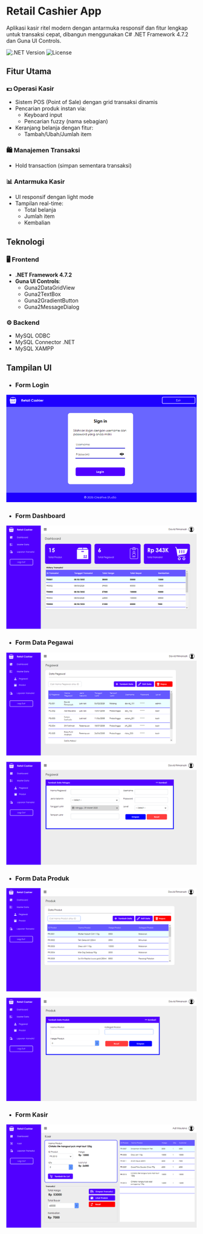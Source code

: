# Retail Cashier App

Aplikasi kasir ritel modern dengan antarmuka responsif dan fitur lengkap untuk transaksi cepat, dibangun menggunakan C# .NET Framework 4.7.2 dan Guna UI Controls.

![.NET Version](https://img.shields.io/badge/.NET-6.0-purple)
![License](https://img.shields.io/badge/license-MIT-blue)

## Fitur Utama

### 💵 Operasi Kasir
- Sistem POS (Point of Sale) dengan grid transaksi dinamis
- Pencarian produk instan via:
  - Keyboard input
  - Pencarian fuzzy (nama sebagian)
- Keranjang belanja dengan fitur:
  - Tambah/Ubah/Jumlah item

### 🛍 Manajemen Transaksi
- Hold transaction (simpan sementara transaksi)

### 📊 Antarmuka Kasir
- UI responsif dengan light mode
- Tampilan real-time:
  - Total belanja
  - Jumlah item
  - Kembalian

## Teknologi

### 🖥 Frontend
- **.NET Framework 4.7.2**
- **Guna UI Controls**:
  - Guna2DataGridView
  - Guna2TextBox
  - Guna2GradientButton
  - Guna2MessageDialog

### ⚙ Backend
- MySQL ODBC
- MySQL Connector .NET
- MySQL XAMPP

## Tampilan UI

- ### Form Login
![login](https://github.com/AgaDawud/Retail-Management-App/blob/main/login.png)

- ### Form Dashboard
![Dash](https://github.com/AgaDawud/Retail-Management-App/blob/main/dash.png)

- ### Form Data Pegawai
![viewpegawai](https://github.com/AgaDawud/Retail-Management-App/blob/main/viewpegawai.png)

![formpegawai](https://github.com/AgaDawud/Retail-Management-App/blob/main/formpegawai.png)

- ### Form Data Produk
![viewproduk](https://github.com/AgaDawud/Retail-Management-App/blob/main/viewproduk.png)

![formpegawai](https://github.com/AgaDawud/Retail-Management-App/blob/main/formproduk.png)

- ### Form Kasir
![formkasir](https://github.com/AgaDawud/Retail-Management-App/blob/main/formkasir.png)
